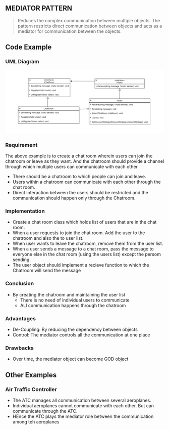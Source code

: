 ## MEDIATOR PATTERN
> Reduces the complex communication between multiple objects. The pattern restricts direct communication between objects and acts as a mediator for communication between the objects.

## Code Example

### UML Diagram
![Strategy Pattern UML Image](https://raw.githubusercontent.com/sandeshkota/DesignPatterns/main/Assets/UML/Mediator.PNG)

### Requirement
The above example is to create a chat room wherein users can join the chatroom or leave as they want. And the chatroom should provide a channel through which multiple users can communicate with each other.
- There should be a chatroom to which people can join and leave.
- Users within a chatroom can communicate with each other through the chat room.
- Direct interaction between the users should be restricted and the communication should happen only through the Chatroom.

### Implementation
- Create a chat room class which holds list of users that are in the chat room.
- When a user requests to join the chat room. Add the user to the chatroom and also the to user list.
- When user wants to leave the chatroom, remove them from the user list.
- When a user sends a message to a chat room, pass the message to everyone else in the chat room (using the users list) except the persom sending.
- The user object should implement a recieve function to which the Chatroom will send the message

### Conclusion
- By creating the chatroom and maintaining the user list
  - There is no need of individual users to communicate
  - ALl communication happens through the chatroom


### Advantages
- De-Coupling: By reducing the dependency between objects
- Control: The mediator controls all the communication at one place

### Drawbacks
- Over time, the mediator object can become GOD object


## Other Examples

### Air Traffic Controller
- The ATC manages all communication between several aeroplanes.
- Individual aeroplanes cannot communicate with each other. But can communicate through the ATC.
- HEnce the ATC plays the mediator role between the communication among teh aeroplanes
